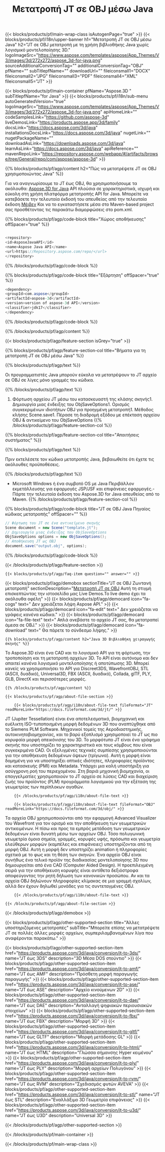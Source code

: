 ﻿---
title: Μετατροπή JT σε OBJ μέσω Java 
weight: 3530
url: /el/java/conversion/jt-to-obj/ 
description: Δείγμα Java κώδικα μετατροπής για τη μορφή JT σε αρχείο OBJ. Χρησιμοποιήστε αυτό το παράδειγμα κωδικό για να μετατρέψετε JT σε OBJ μέσα σε οποιαδήποτε εφαρμογή Web ή Επιφάνεια Java.
---
{{< blocks/products/pf/main-wrap-class isAutogenPage="true" >}}
{{< blocks/products/pf/i18n/upper-banner h1="Μετατροπή JT σε OBJ μέσω Java" h2="JT σε OBJ μετατροπή με τη χρήση βιβλιοθήκης Java χωρίς λογισμικό μοντελοποίησης 3D." logoImageSrc="https://www.aspose.com/templates/aspose/App_Themes/V3/images/3d/272x272/aspose_3d-for-java.png" sourceAdditionalConversionTag="" additionalConversionTag="OBJ" pfName="" subTitlepfName="" downloadUrl="" fileiconsmall1="DOCX" fileiconsmall2="JPG" fileiconsmall3="PDF" fileiconsmall4="XML" fileiconsmall5="JT" >}}

{{< blocks/products/pf/main-container pfName="Aspose.3D " subTitlepfName="for Java" >}}
{{< blocks/products/pf/i18n/sub-menu autoGeneratedVersion="true" logoImageSrc="https://www.aspose.com/templates/aspose/App_Themes/V3/images/3d/272x272/aspose_3d-for-java.png" apiHomeLink="" codeSamplesLink="https://github.com/aspose-3d" liveDemosLink="https://products.aspose.app/3d/family" docsLink="https://docs.aspose.com/3d/java" installationsDocsLink="https://docs.aspose.com/3d/java" nugetLink="" nugetPackageName="" downloadAsLink="https://downloads.aspose.com/3d/java" learnAsLink="https://docs.aspose.com/3d/java" apiReference="" mavenRepoLink="https://repository.aspose.com/webapp/#/artifacts/browse/tree/General/repo/com/aspose/aspose-3d" >}}

{{% blocks/products/pf/agp/content h2="Πώς να μετατρέψετε JT σε OBJ χρησιμοποιώντας Java" %}}

 Για να αναγνωρίσουμε το JT έως OBJ, θα χρησιμοποιήσουμε τα ακόλουθα:
 [Aspose.3D for Java](https://products.aspose.com/3d/java) 
 API πλούσια σε χαρακτηριστικά, ισχυρή και εύκολη στη χρήση πλατφόρμα μετατροπής API for Java. Μπορείτε να κατεβάσετε την τελευταία έκδοσή του απευθείας από την τελευταία έκδοση
 [Μέιβεν](https://repository.aspose.com/webapp/#/artifacts/browse/tree/General/repo/com/aspose/aspose-3d) 
 Και να το εγκαταστήσετε μέσα στο Maven-based project σας προσθέτοντας τις παρακάτω διαμορφώσεις στο pom.xml.

{{% blocks/products/pf/agp/code-block title="Χώρος αποθήκευσης" offSpacer="true" %}}

```cs

<repository>
<id>AsposeJavaAPI</id>
<name>Aspose Java API</name>
<url>https://Repository.aspose.com/repo/</url>
</repository>


```

{{% /blocks/products/pf/agp/code-block %}}

{{% blocks/products/pf/agp/code-block title="Εξάρτηση" offSpacer="true" %}}

```cs
<dependency>
<groupId>com.aspose</groupId>
<artifactId>aspose-3d</artifactId>
<version>version of aspose-3d API</version>
<classifier>jdk17</classifier>
</dependency>


```

{{% /blocks/products/pf/agp/code-block %}}

{{% /blocks/products/pf/agp/content %}}

{{< blocks/products/pf/agp/feature-section isGrey="true" >}}

{{% blocks/products/pf/agp/feature-section-col title="Βήματα για τη μετατροπή JT σε OBJ μέσω Java" %}}

{{% blocks/products/pf/agp/text %}}

 Οι προγραμματιστές Java μπορούν εύκολα να μετατρέψουν το JT αρχείο σε OBJ σε λίγες μόνο γραμμές του κώδικα.

{{% /blocks/products/pf/agp/text %}}

1. Φόρτωση αρχείου JT μέσω του κατασκευαστή της κλάσης σκηνής1. Δημιουργία μιας ένδειξης του ObjSaveOptions1. Ορισμός συγκεκριμένων ιδιοτήτων OBJ για προηγμένη μετατροπή1. Μέθοδος κλήσης Scene.save1. Πέρασε τη διαδρομή εξόδου με επέκταση αρχείου OBJ & αντικείμενο του ObjSaveOptions
{{% /blocks/products/pf/agp/feature-section-col %}}

{{% blocks/products/pf/agp/feature-section-col title="Απαιτήσεις συστήματος" %}}

{{% blocks/products/pf/agp/text %}}

 Πριν εκτελέσετε τον κώδικα μετατροπής Java, βεβαιωθείτε ότι έχετε τις ακόλουθες προϋποθέσεις.

{{% /blocks/products/pf/agp/text %}}

- Microsoft Windows ή ένα συμβατό OS με Java Περιβάλλον εκμετάλλευσης για εφαρμογές JSP/JSF και επιφάνειες εφαρμογές.- Πάρτε την τελευταία έκδοση του Aspose.3D for Java απευθείας από το Maven.
{{% /blocks/products/pf/agp/feature-section-col %}}

{{% blocks/products/pf/agp/code-block title="JT σε OBJ Java Πηγαίος κώδικας μετατροπής" offSpacer="" %}}

```cs
// Φόρτωση του JT σε ένα αντικείμενο σκηνής 
Scene document = new Scene("template.jt");
// Δημιουργία μιας ένδειξης του ObjSaveOptions 
ObjSaveOptions options = new ObjSaveOptions();
// Αποθήκευση JT ως OBJ 
document.save("output.obj", options);   


```

{{% /blocks/products/pf/agp/code-block %}}

{{< /blocks/products/pf/agp/feature-section >}}

    {{< blocks/products/pf/agp/faq-item question="" answer="" >}}
 

<!-- aboutfile Starts -->

{{< blocks/products/pf/agp/demobox sectionTitle="JT σε OBJ Ζωντανή μετατροπή" sectionDescription="[Μετατροπή JT σε OBJ](https://products.aspose.app/3d/conversion/jt-to-obj) Αυτή τη στιγμή επισκεπτώντας την ιστοσελίδα μας Live Demos.Το live demo έχει τα ακόλουθα οφέλη" >}}
        {{< blocks/products/pf/agp/democard icon="fa-cogs" text=" Δεν χρειάζεται λήψη Aspose API." >}}
        {{< blocks/products/pf/agp/democard icon="fa-edit" text=" Δεν χρειάζεται να γράφεις κανένα κώδικα." >}}
        {{< blocks/products/pf/agp/democard icon="fa-file-text" text=" Απλά ανεβάστε το αρχείο JT σας, θα μετατραπεί άμεσα σε OBJ." >}}
        {{< blocks/products/pf/agp/democard icon="fa-download" text=" Θα πάρετε το σύνδεσμο λήψης." >}}

    {{% blocks/products/pf/agp/content h2="Java 3D Βιβλιοθήκη χειραγωγής σκηνής" %}}

 Το Aspose.3D είναι ένα CAD και το λογισμικό API για τη φόρτωση, την τροποποίηση και τη μετατροπή αρχείων 3D. Το API είναι αυτόνομο και δεν απαιτεί κανένα λογισμικό μοντελοποίησης ή αποτύπωσης 3D. Μπορεί κανείς να χρησιμοποιήσει το API για Discreet3DS, WavefrontOBJ, STL (ASCII, δυαδικό), Universal3D, FBX (ASCII, δυαδικό), Collada, glTF, PLY, GLB, DirectX και περισσότερες μορφές. 



    {{% /blocks/products/pf/agp/content %}}

    {{< blocks/products/pf/agp/about-file-section >}}

        {{< blocks/products/pf/agp/i18n/about-file-text fileFormat="JT" readMoreLink="https://docs.fileformat.com/3d/jt/" >}}

JT (Jupiter Tessellation) είναι ένα αποτελεσματικό, βιομηχανική και ευέλικτη ISO-τυποποιημένη μορφή δεδομένων 3D που αναπτύχθηκε από το Siemens PLM Software. Μηχανικοί τομείς της Αεροδιαστημικής, αυτοκινητοβιομηχανίας, και το βαρύ εξοπλισμό χρησιμοποιεί το JT ως πιο κορυφαία μορφή απεικόνισης του 3D. Το μορφότυπο JT είναι ένα γράφημα σκηνής που υποστηρίζει τα χαρακτηριστικά και τους κόμβους που είναι συγκεκριμένα CAD. Οι εξελιγμένες τεχνικές συμπίεσης χρησιμοποιούνται για την αποθήκευση δεδομένων όψεων (τρίγωνα). Αυτή η μορφή είναι δομημένη για να υποστηρίξει οπτικές ιδιότητες, πληροφορίες προϊόντος και κατασκευής (PMI) και Metadata. Υπάρχει μια καλή υποστήριξη για ασύγχρονη ροή του περιεχομένου. Στη βαριά μηχανική βιομηχανία, οι επαγγελματίες χρησιμοποιούν το JT αρχείο σε λύσεις CAD και διαχείριση ζωής του προϊόντος (PLM) προγράμματα λογισμικού για την εξέταση της γεωμετρίας των περίπλοκων αγαθών.


        {{< /blocks/products/pf/agp/i18n/about-file-text >}}

        {{< blocks/products/pf/agp/i18n/about-file-text fileFormat="OBJ" readMoreLink="https://docs.fileformat.com/3d/obj/" >}}

Τα αρχεία OBJ χρησιμοποιούνται από την εφαρμογή Advanced Visualizer του Wavefront για τον ορισμό και την αποθήκευση των γεωμετρικών αντικειμένων. Η πίσω και προς τα εμπρός μετάδοση των γεωμετρικών δεδομένων είναι δυνατή μέσω των αρχείων OBJ. Τόσο πολυγωνική γεωμετρία όμοια σημεία, γραμμές, κορυφές υφής, πρόσωπα και γεωμετρία ελεύθερων μορφών (καμπέλες και επιφάνειες) υποστηρίζονται από τη μορφή OBJ. Αυτή η μορφή δεν υποστηρίζει animation ή πληροφορίες σχετικά με το φως και τη θέση των σκηνών. Ένα αρχείο OBJ είναι συνήθως ένα τελικό προϊόν της διαδικασίας μοντελοποίησης 3D που δημιουργείται από ένα CAD (Computer Aided Design). Η προεπιλεγμένη σειρά για την αποθήκευση κορυφής είναι αντίθετα δεξιόστροφα αποφεύγοντας την ρητή δήλωση των κανονικών προσώπου. Αν και τα αρχεία OBJ δηλώνουν πληροφορίες κλίμακας σε μια γραμμή σχολίων, αλλά δεν έχουν δηλωθεί μονάδες για τις συντεταγμένες OBJ.


        {{< /blocks/products/pf/agp/i18n/about-file-text >}}

    {{< /blocks/products/pf/agp/about-file-section >}}

{{< /blocks/products/pf/agp/demobox >}}

<!-- aboutfile Ends -->

{{< blocks/products/pf/agp/other-supported-section title="Άλλες υποστηριζόμενες μετατροπές" subTitle="Μπορείτε επίσης να μετατρέψετε JT σε πολλές άλλες μορφές αρχείων, συμπεριλαμβανομένων λίγα που αναφέρονται παρακάτω." >}}

{{< blocks/products/pf/agp/other-supported-section-item href="https://products.aspose.com/3d/java/conversion/jt-to-3ds/" name="JT έως 3DS" description="3D Μέσα DOS στούντιο" >}}
{{< blocks/products/pf/agp/other-supported-section-item href="https://products.aspose.com/3d/java/conversion/jt-to-amf/" name="JT έως AMF" description="Πρόσθετη μορφή παραγωγής παραγωγής" >}}
{{< blocks/products/pf/agp/other-supported-section-item href="https://products.aspose.com/3d/java/conversion/jt-to-ase/" name="JT έως ASE" description="Αρχείο κινούμενων 2D" >}}
{{< blocks/products/pf/agp/other-supported-section-item href="https://products.aspose.com/3d/java/conversion/jt-to-dae/" name="JT έως DAE" description="Ανταλλαγή ψηφιακών περιουσιακών στοιχείων" >}}
{{< blocks/products/pf/agp/other-supported-section-item href="https://products.aspose.com/3d/java/conversion/jt-to-fbx/" name="JT έως FBX" description="Μορφή 3D" >}}
{{< blocks/products/pf/agp/other-supported-section-item href="https://products.aspose.com/3d/java/conversion/jt-to-gltf/" name="JT έως GLTF" description="Μορφή μετάδοσης GL" >}}
{{< blocks/products/pf/agp/other-supported-section-item href="https://products.aspose.com/3d/java/conversion/jt-to-html/" name="JT έως HTML" description="Γλώσσα σήμανσης Hyper κειμένου" >}}
{{< blocks/products/pf/agp/other-supported-section-item href="https://products.aspose.com/3d/java/conversion/jt-to-ply/" name="JT έως PLY" description="Μορφή αρχείων Πολυγόνου" >}}
{{< blocks/products/pf/agp/other-supported-section-item href="https://products.aspose.com/3d/java/conversion/jt-to-rvm/" name="JT έως RVM" description="Σχεδιασμός φυτών AVEVA" >}}
{{< blocks/products/pf/agp/other-supported-section-item href="https://products.aspose.com/3d/java/conversion/jt-to-stl/" name="JT έως STL" description="Εναλλάξιμο 3D Γεωμετρία επιφάνειας" >}}
{{< blocks/products/pf/agp/other-supported-section-item href="https://products.aspose.com/3d/java/conversion/jt-to-u3d/" name="JT έως U3D" description="Universal 3D" >}}

{{< /blocks/products/pf/agp/other-supported-section >}}

{{< /blocks/products/pf/main-container >}}
    
{{< /blocks/products/pf/main-wrap-class >}}
